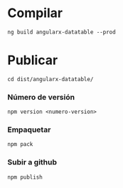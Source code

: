 # Compilar

`ng build angularx-datatable --prod`

# Publicar
`cd dist/angularx-datatable/` 
### Número de versión

`npm version <numero-version>`

### Empaquetar
`npm pack`

### Subir a github

`npm publish`


